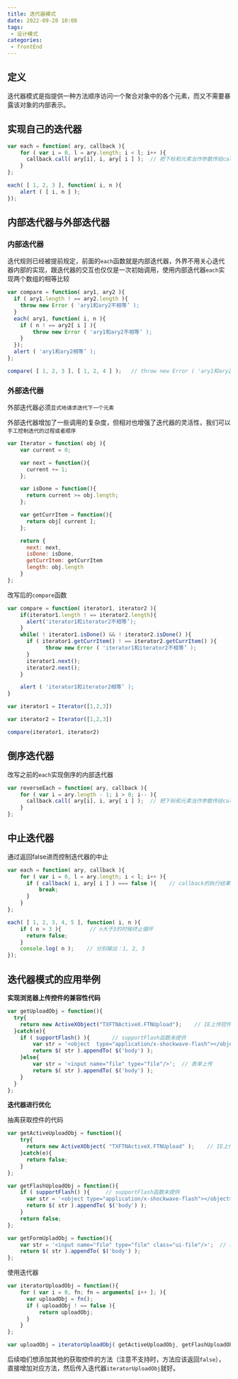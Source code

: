```yaml
---
title: 迭代器模式
date: 2022-09-28 10:08
tags:
 - 设计模式
categories: 
 - frontEnd
---
```


## 定义

迭代器模式是指提供一种方法顺序访问一个聚合对象中的各个元素，而又不需要暴露该对象的内部表示。

## 实现自己的迭代器

```javascript
var each = function( ary, callback ){
    for ( var i = 0, l = ary.length; i < l; i++ ){
      callback.call( ary[i], i, ary[ i ] );  // 把下标和元素当作参数传给callback函数
    }
};

each( [ 1, 2, 3 ], function( i, n ){
    alert ( [ i, n ] );
});
```

## 内部迭代器与外部迭代器

### 内部迭代器

迭代规则已经被提前规定，前面的`each`函数就是内部迭代器，外界不用关心迭代器内部的实现，跟迭代器的交互也仅仅是一次初始调用，使用内部迭代器`each`实现两个数组的相等比较

```javascript
var compare = function( ary1, ary2 ){
  if ( ary1.length ! == ary2.length ){
    throw new Error ( 'ary1和ary2不相等’ );
  }
  each( ary1, function( i, n ){
    if ( n ! == ary2[ i ] ){
        throw new Error ( 'ary1和ary2不相等’ );
    }
  });
  alert ( 'ary1和ary2相等’ );
};

compare( [ 1, 2, 3 ], [ 1, 2, 4 ] );   // throw new Error ( 'ary1和ary2不相等’ );
```

### 外部迭代器

外部迭代器必须`显式地请求迭代下一个元素`

外部迭代器增加了一些调用的复杂度，但相对也增强了迭代器的灵活性，我们可以`手工控制迭代的过程或者顺序`

```javascript
var Iterator = function( obj ){
    var current = 0;

    var next = function(){
      current += 1;
    };

    var isDone = function(){
      return current >= obj.length;
    };

    var getCurrItem = function(){
      return obj[ current ];
    };

    return {
      next: next,
      isDone: isDone,
      getCurrItem: getCurrItem
      length: obj.length
    }
};
```

改写后的`compare`函数

```javascript
var compare = function( iterator1, iterator2 ){
    if(iterator1.length ! == iterator2.length){
      alert('iterator1和iterator2不相等’);
    }
    while( ! iterator1.isDone() && ! iterator2.isDone() ){
      if ( iterator1.getCurrItem() ! == iterator2.getCurrItem() ){
            throw new Error ( 'iterator1和iterator2不相等’ );
      }
      iterator1.next();
      iterator2.next();
    }

    alert ( 'iterator1和iterator2相等’ );
}

var iterator1 = Iterator([1,2,3])

var iterator2 = Iterator([1,2,3])

compare(iterator1, iterator2)

```

## 倒序迭代器

改写之前的`each`实现倒序的内部迭代器

```javascript
var reverseEach = function( ary, callback ){
    for ( var i = ary.length - 1; i > 0; i-- ){
      callback.call( ary[i], i, ary[ i ] );  // 把下标和元素当作参数传给callback函数
    }
};
```

## 中止迭代器

通过返回false进而控制迭代器的中止

```javascript
var each = function( ary, callback ){
    for ( var i = 0, l = ary.length; i < l; i++ ){
      if ( callback( i, ary[ i ] ) === false ){    // callback的执行结果返回false，提前终止迭代
          break;
      }
    }
};

each( [ 1, 2, 3, 4, 5 ], function( i, n ){
    if ( n > 3 ){         // n大于3的时候终止循环
      return false;
    }
    console.log( n );    // 分别输出：1, 2, 3
});
```

## 迭代器模式的应用举例

**实现浏览器上传控件的兼容性代码**

```javascript
var getUploadObj = function(){
  try{
    return new ActiveXObject("TXFTNActiveX.FTNUpload");    // IE上传控件
  }catch(e){
    if ( supportFlash() ){       // supportFlash函数未提供
        var str = '<object  type="application/x-shockwave-flash"></object>';
        return $( str ).appendTo( $('body') );
    }else{
        var str = '<input name="file" type="file"/>';  // 表单上传
        return $( str ).appendTo( $('body') );
    }
  }
};
```

**迭代器进行优化**

抽离获取控件的代码

```javascript
var getActiveUploadObj = function(){
    try{
      return new ActiveXObject( "TXFTNActiveX.FTNUpload" );    // IE上传控件
    }catch(e){
      return false;
    }
};

var getFlashUploadObj = function(){
    if ( supportFlash() ){     // supportFlash函数未提供
      var str = '<object type="application/x-shockwave-flash"></object>';
      return $( str ).appendTo( $('body') );
    }
    return false;
};

var getFormUpladObj = function(){
    var str = '<input name="file" type="file" class="ui-file"/>';  // 表单上传
    return $( str ).appendTo( $('body') );
};
```

使用迭代器

```javascript
var iteratorUploadObj = function(){
    for ( var i = 0, fn; fn = arguments[ i++ ]; ){
      var uploadObj = fn();
      if ( uploadObj ! == false ){
          return uploadObj;
      }
    }
};

var uploadObj = iteratorUploadObj( getActiveUploadObj, getFlashUploadObj, getFormUpladObj );
```

后续咱们想添加其他的获取控件的方法（注意不支持时，方法应该返回`false`），直接增加对应方法，然后传入迭代器`iteratorUploadObj`就好。
